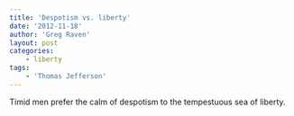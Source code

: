 ```yaml
---
title: 'Despotism vs. liberty'
date: '2012-11-18'
author: 'Greg Raven'
layout: post
categories:
    - liberty
tags:
    - 'Thomas Jefferson'
---
```


Timid men prefer the calm of despotism to the tempestuous sea of liberty.